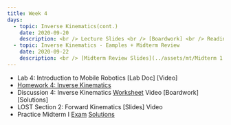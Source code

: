 ```yaml
---
title: Week 4
days:
  - topic: Inverse Kinematics(cont.)
    date: 2020-09-20
    description: <br /> Lecture Slides <br /> [Boardwork] <br /> Reading - MLS 3.3
  - topic: Inverse Kinematics - Eamples + Midterm Review
    date: 2020-09-22
    description: <br /> [Midterm Review Slides](../assets/mt/Midterm 1 Review Session.pdf) <br /> Lecture Slides <br /> [Boardwork] <br />  Reading - MLS 3.3
---
```


- Lab 4: Introduction to Mobile Robotics [Lab Doc] [Video]
- [Homework 4: Inverse Kinematics](../assets/hw/hw4_assignment.pdf)
- Discussion 4: Inverse Kinematics [Worksheet](../assets/discussions/D4.pdf) Video [Boardwork] [Solutions]
- LOST Section 2: Forward Kinematics [Slides] Video
- Practice Midterm I [Exam](../assets/mt/practice_midterm1_assignment.pdf) [Solutions](../assets/mt/practice_midterm1_solutions.pdf)

